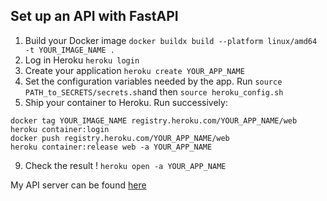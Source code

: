 ## Set up an API with FastAPI 

1. Build your Docker image `docker buildx build --platform linux/amd64 -t YOUR_IMAGE_NAME .`
2. Log in Heroku `heroku login`
3. Create your application `heroku create YOUR_APP_NAME`
4. Set the configuration variables needed by the app. Run `source PATH_to_SECRETS/secrets.sh`and then `source heroku_config.sh`
8. Ship your container to Heroku. Run successively:
```
docker tag YOUR_IMAGE_NAME registry.heroku.com/YOUR_APP_NAME/web
heroku container:login
docker push registry.heroku.com/YOUR_APP_NAME/web
heroku container:release web -a YOUR_APP_NAME
```
9. Check the result ! `heroku open -a YOUR_APP_NAME`

My API server can be found [here](https://bloc5-pricing-prediction.herokuapp.com/)
